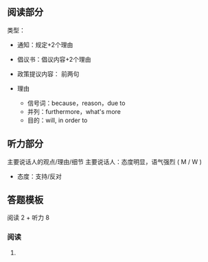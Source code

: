 ## 阅读部分

类型：
- 通知：规定+2个理由
- 倡议书：倡议内容+2个理由

- 政策提议内容： 前两句
- 理由
	- 信号词：because，reason，due to
	- 并列：furthermore，what's more
	- 目的：will, in order to


## 听力部分

主要说话人的观点/理由/细节
主要说话人：态度明显，语气强烈 ( M / W )

- 态度：支持/反对


## 答题模板

阅读 2 + 听力 8
### 阅读

1. 
